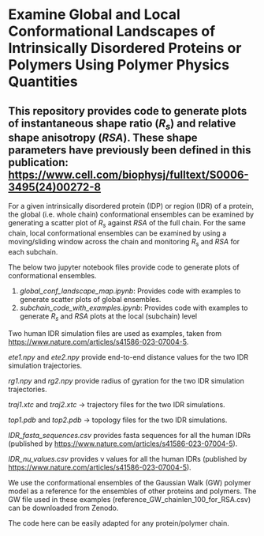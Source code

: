 
# Examine Global and Local Conformational Landscapes of Intrinsically Disordered Proteins or Polymers Using Polymer Physics Quantities

## This repository provides code to generate plots of instantaneous shape ratio (_R<sub>s</sub>_) and relative shape anisotropy (_RSA_). These shape parameters have previously been defined in this publication: https://www.cell.com/biophysj/fulltext/S0006-3495(24)00272-8  

For a given intrinsically disordered protein (IDP) or region (IDR) of a protein, the global (i.e. whole chain) conformational ensembles can be examined by generating a scatter plot of _R<sub>s</sub>_ against _RSA_ of the full chain. For the same chain, local conformational ensembles can be examined by using a moving/sliding window across the chain and monitoring _R<sub>s</sub>_ and _RSA_ for each subchain.

The below two jupyter notebook files provide code to generate plots of conformational ensembles.

1. _global_conf_landscape_map.ipynb_: Provides code with examples to generate scatter plots of global ensembles.
2. _subchain_code_with_examples.ipynb_: Provides code with examples to generate _R<sub>s</sub>_ and _RSA_ plots at the local (subchain) level

Two human IDR simulation files are used as examples, taken from https://www.nature.com/articles/s41586-023-07004-5.

_ete1.npy_ and _ete2.npy_ provide end-to-end distance values for the two IDR simulation trajectories.

_rg1.npy_ and _rg2.npy_ provide radius of gyration for the two IDR simulation trajectories.

_traj1.xtc_ and _traj2.xtc_ -> trajectory files for the two IDR simulations.

_top1.pdb_ and _top2.pdb_ -> topology files for the two IDR simulations.

_IDR_fasta_sequences.csv_ provides fasta sequences for all the human IDRs (published by https://www.nature.com/articles/s41586-023-07004-5).

_IDR_nu_values.csv_ provides ν values for all the human IDRs (published by https://www.nature.com/articles/s41586-023-07004-5).

We use the conformational ensembles of the Gaussian Walk (GW) polymer model as a reference for the ensembles of other proteins and polymers. The GW file used in these examples (reference_GW_chainlen_100_for_RSA.csv) can be downloaded from Zenodo. 

The code here can be easily adapted for any protein/polymer chain. 
